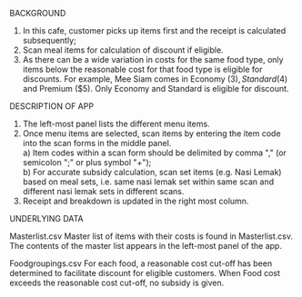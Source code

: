 BACKGROUND

1. In this cafe, customer picks up items first and the receipt is calculated subsequently; 
2. Scan meal items for calculation of discount if eligible.  
3. As there can be a wide variation in costs for the same food type, only items below the reasonable cost for that food type is eligible for discounts. 
    For example, Mee Siam comes in Economy ($3), Standard ($4)  and Premium ($5). Only Economy and Standard is eligible for discount.

DESCRIPTION OF APP
1. The left-most panel lists the different menu items.  
2. Once menu items are selected, scan items by entering the item code into the scan forms in the middle panel.    
   a) Item codes within a scan form should be delimited by comma "," (or semicolon ";" or plus symbol "+");    
   b) For accurate subsidy calculation, scan set items (e.g. Nasi Lemak) based on meal sets, i.e. same nasi lemak set within same scan and different nasi lemak sets in different scans. 
3. Receipt and breakdown is updated in the right most column.  

UNDERLYING DATA

Masterlist.csv
Master list of items with their costs is found in Masterlist.csv. 
The contents of the master list appears in the left-most panel of the app.  

Foodgroupings.csv
For each food, a reasonable cost cut-off has been determined to facilitate discount for eligible customers. 
When Food cost exceeds the reasonable cost cut-off, no subsidy is given.
